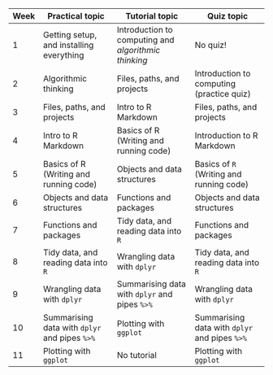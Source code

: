 | Week  | Practical topic                                       | Tutorial topic                                        | Quiz topic                                    |
| ------|-------------------------------------------------------|-------------------------------------------------------|-----------------------------------------------|
| 1     | Getting setup, and installing everything              | Introduction to computing and *algorithmic thinking*  | No quiz!                                      |
| 2     | Algorithmic thinking                                  | Files, paths, and projects                            | Introduction to computing (practice quiz)     |
| 3     | Files, paths, and projects                            | Intro to R Markdown                                   | Files, paths, and projects                    | 
| 4     | Intro to R Markdown                                   | Basics of R (Writing and running code)                | Introduction to R Markdown                    |
| 5     | Basics of R (Writing and running code)                | Objects and data structures                           | Basics of `R` (Writing and running code)      |
| 6     | Objects and data structures                           | Functions and packages                                | Objects and data structures                   | 
| 7     | Functions and packages                                | Tidy data, and reading data into `R`                  | Functions and packages                        |
| 8     | Tidy data, and reading data into `R`                  | Wrangling data with `dplyr`                           | Tidy data, and reading data into `R`          |
| 9     | Wrangling data with `dplyr`                           | Summarising data with `dplyr` and pipes `%>%`         | Wrangling data with `dplyr`                   |
| 10    | Summarising data with `dplyr` and pipes `%>%`         | Plotting with `ggplot`                                | Summarising data with `dplyr` and pipes `%>%` | 
| 11    | Plotting with `ggplot`                                | No tutorial                                           | Plotting with `ggplot`                        |
